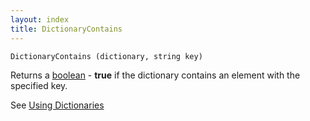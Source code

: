 ```yaml
---
layout: index
title: DictionaryContains
---
```


    DictionaryContains (dictionary, string key)

Returns a [boolean](../types/boolean.html) - **true** if the dictionary contains an element with the specified key.

See [Using Dictionaries](../using_dictionaries.html)
